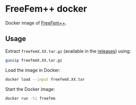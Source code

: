 # FreeFem++ docker

Docker image of [FreeFem++](http://www.freefem.org/).

## Usage

Extract `freefemX.XX.tar.gz` (available in the [releases](https://github.com/FreeFem/FreeFem-docker/releases)) using:
```bash
gunzip freefemX.XX.tar.gz 
```

Load the image in Docker:
```bash
docker load --input freefemX.XX.tar
```

Start the Docker image:
```bash
docker run -ti freefem
```
